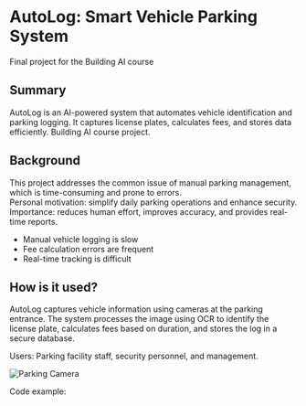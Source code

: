 # AutoLog: Smart Vehicle Parking System

Final project for the Building AI course

## Summary

AutoLog is an AI-powered system that automates vehicle identification and parking logging. It captures license plates, calculates fees, and stores data efficiently. Building AI course project.

## Background

This project addresses the common issue of manual parking management, which is time-consuming and prone to errors.  
Personal motivation: simplify daily parking operations and enhance security.  
Importance: reduces human effort, improves accuracy, and provides real-time reports.

* Manual vehicle logging is slow
* Fee calculation errors are frequent
* Real-time tracking is difficult

## How is it used?

AutoLog captures vehicle information using cameras at the parking entrance. The system processes the image using OCR to identify the license plate, calculates fees based on duration, and stores the log in a secure database.  

Users: Parking facility staff, security personnel, and management.  

![Parking Camera](images/parking_camera.jpg)

Code example:
